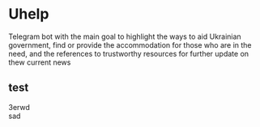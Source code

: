 # Uhelp
Telegram bot with the main goal to highlight the ways to aid Ukrainian government, find or provide the accommodation for those who are in the need, and the references to trustworthy resources for further update on thew current news
## test     
3erwd  
sad
